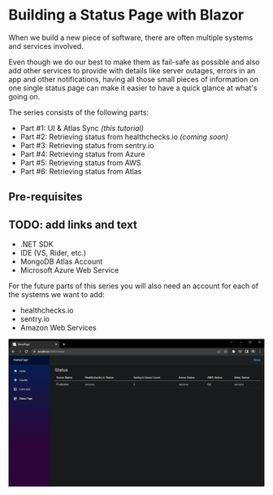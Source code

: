 # Building a Status Page with Blazor

When we build a new piece of software, there are often multiple systems and services involved.

Even though we do our best to make them as fail-safe as possible and also add other services to provide with details like server outages, errors in an app and other notifications, having all those small pieces of information on one single status page can make it easier to have a quick glance at what's going on.

The series consists of the following parts:
- Part #1: UI & Atlas Sync *(this tutorial)*
- Part #2: Retrieving status from healthchecks.io *(coming soon)*
- Part #3: Retrieving status from sentry.io
- Part #4: Retrieving status from Azure
- Part #5: Retrieving status from AWS
- Part #6: Retrieving status from Atlas

## Pre-requisites

## TODO: add links and text

- .NET SDK
- IDE (VS, Rider, etc.)
- MongoDB Atlas Account
- Microsoft Azure Web Service

For the future parts of this series you will also need an account for each of the systems we want to add:
- healthchecks.io
- sentry.io
- Amazon Web Services


![Mocked Status Page](images/mocked_status_page.png)

[//]: # (## Fetching data from MongoDB Atlas)

[//]: # ()
[//]: # (Up until now we only focused on the UI of the status page and filled it with static mock data. Now we'll make the first step to get a bit more dynamic. Continuing the top-to-bottom approach we'll build the next layer in this section: retrieving the status data from one central database. We will be using MongoDB Atlas for this.)

[//]: # ()
[//]: # (If you haven't done it while reading the pre-requisite section you should make sure to [register for a free Atlas account]&#40;https://www.mongodb.com/cloud/atlas/register&#41; now.)

[//]: # ()
[//]: # (![Create a New Project]&#40;images/create_a_new_project.svg&#41;)

[//]: # (![Name your Project]&#40;images/name_your_project.svg&#41;)

[//]: # (![Permissions]&#40;images/permissions.svg&#41;)

[//]: # (![Build a Database]&#40;images/build_a_database.svg&#41;)

[//]: # (![Deploy a Cloud Database]&#40;images/deploy_a_cloud_database.svg&#41;)

[//]: # (![Create a Serverless Instance]&#40;images/create_serverless_instance.svg&#41;)

[//]: # (![Database Deployment]&#40;images/database_deployment.svg&#41;)
